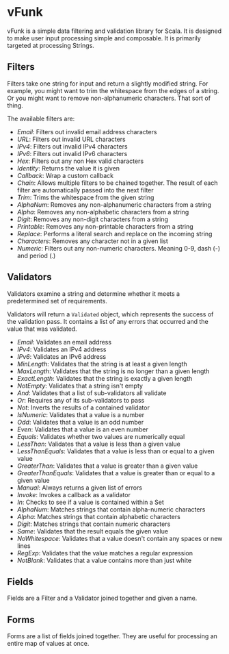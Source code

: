 vFunk
=====

vFunk is a simple data filtering and validation library for Scala. It is
designed to make user input processing simple and composable. It is primarily
targeted at processing Strings.

Filters
-------

Filters take one string for input and return a slightly modified string. For
example, you might want to trim the whitespace from the edges of a string. Or
you might want to remove non-alphanumeric characters. That sort of thing.

The available filters are:

* _Email_: Filters out invalid email address characters
* _URL_: Filters out invalid URL characters
* _IPv4_: Filters out invalid IPv4 characters
* _IPv6_: Filters out invalid IPv6 characters
* _Hex_: Filters out any non Hex valid characters
* _Identity_: Returns the value it is given
* _Callback_: Wrap a custom callback
* _Chain_: Allows multiple filters to be chained together. The result of each
  filter are automatically passed into the next filter
* _Trim_: Trims the whitespace from the given string
* _AlphaNum_: Removes any non-alphanumeric characters from a string
* _Alpha_: Removes any non-alphabetic characters from a string
* _Digit_: Removes any non-digit characters from a string
* _Printable_: Removes any non-printable characters from a string
* _Replace_: Performs a literal search and replace on the incoming string
* _Characters_: Removes any character not in a given list
* _Numeric_: Filters out any non-numeric characters. Meaning 0-9, dash (-)
  and period (.)

Validators
----------

Validators examine a string and determine whether it meets a predetermined set
of requirements.

Validators will return a `Validated` object, which represents the success of
the validation pass. It contains a list of any errors that occurred and the
value that was validated.

* _Email_: Validates an email address
* _IPv4_: Validates an IPv4 address
* _IPv6_: Validates an IPv6 address
* _MinLength_: Validates that the string is at least a given length
* _MaxLength_: Validates that the string is no longer than a given length
* _ExactLength_: Validates that the string is exactly a given length
* _NotEmpty_: Validates that a string isn't empty
* _And_: Validates that a list of sub-validators all validate
* _Or_: Requires any of its sub-validators to pass
* _Not_: Inverts the results of a contained validator
* _IsNumeric_: Validates that a value is a number
* _Odd_: Validates that a value is an odd number
* _Even_: Validates that a value is an even number
* _Equals_: Validates whether two values are numerically equal
* _LessThan_: Validates that a value is less than a given value
* _LessThanEquals_: Validates that a value is less than or equal to a given
  value
* _GreaterThan_: Validates that a value is greater than a given value
* _GreaterThanEquals_: Validates that a value is greater than or equal to a
  given value
* _Manual_: Always returns a given list of errors
* _Invoke_: Invokes a callback as a validator
* _In_: Checks to see if a value is contained within a Set
* _AlphaNum_: Matches strings that contain alpha-numeric characters
* _Alpha_: Matches strings that contain alphabetic characters
* _Digit_: Matches strings that contain numeric characters
* _Same_: Validates that the result equals the given value
* _NoWhitespace_: Validates that a value doesn't contain any spaces or new lines
* _RegExp_: Validates that the value matches a regular expression
* _NotBlank_: Validates that a value contains more than just white

Fields
------

Fields are a Filter and a Validator joined together and given a name.

Forms
-----

Forms are a list of fields joined together. They are useful for processing an
entire map of values at once.


